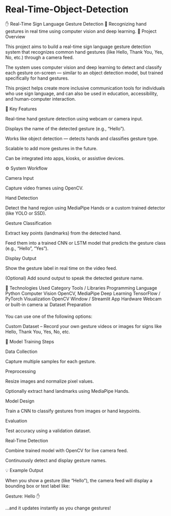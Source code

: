 # Real-Time-Object-Detection
✋ Real-Time Sign Language Gesture Detection
🎯 Recognizing hand gestures in real time using computer vision and deep learning.
🧠 Project Overview

This project aims to build a real-time sign language gesture detection system that recognizes common hand gestures (like Hello, Thank You, Yes, No, etc.) through a camera feed.

The system uses computer vision and deep learning to detect and classify each gesture on-screen — similar to an object detection model, but trained specifically for hand gestures.

This project helps create more inclusive communication tools for individuals who use sign language, and can also be used in education, accessibility, and human-computer interaction.

🚀 Key Features

Real-time hand gesture detection using webcam or camera input.

Displays the name of the detected gesture (e.g., “Hello”).

Works like object detection — detects hands and classifies gesture type.

Scalable to add more gestures in the future.

Can be integrated into apps, kiosks, or assistive devices.

⚙️ System Workflow

Camera Input

Capture video frames using OpenCV.

Hand Detection

Detect the hand region using MediaPipe Hands or a custom trained detector (like YOLO or SSD).

Gesture Classification

Extract key points (landmarks) from the detected hand.

Feed them into a trained CNN or LSTM model that predicts the gesture class (e.g., “Hello”, “Yes”).

Display Output

Show the gesture label in real time on the video feed.

(Optional) Add sound output to speak the detected gesture name.

🧰 Technologies Used
Category	Tools / Libraries
Programming Language	Python
Computer Vision	OpenCV, MediaPipe
Deep Learning	TensorFlow / PyTorch
Visualization	OpenCV Window / Streamlit App
Hardware	Webcam or built-in camera
📊 Dataset Preparation

You can use one of the following options:

Custom Dataset – Record your own gesture videos or images for signs like Hello, Thank You, Yes, No, etc.

🧠 Model Training Steps

Data Collection

Capture multiple samples for each gesture.

Preprocessing

Resize images and normalize pixel values.

Optionally extract hand landmarks using MediaPipe Hands.

Model Design

Train a CNN to classify gestures from images or hand keypoints.

Evaluation

Test accuracy using a validation dataset.

Real-Time Detection

Combine trained model with OpenCV for live camera feed.

Continuously detect and display gesture names.

💡 Example Output

When you show a gesture (like “Hello”),
the camera feed will display a bounding box or text label like:

Gesture: Hello ✋

…and it updates instantly as you change gestures!
